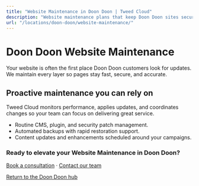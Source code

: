 ```yaml
---
title: "Website Maintenance in Doon Doon | Tweed Cloud"
description: "Website maintenance plans that keep Doon Doon sites secure and up to date."
url: "/locations/doon-doon/website-maintenance/"
---
```


# Doon Doon Website Maintenance

Your website is often the first place Doon Doon customers look for updates. We maintain every layer so pages stay fast, secure, and accurate.

## Proactive maintenance you can rely on

Tweed Cloud monitors performance, applies updates, and coordinates changes so your team can focus on delivering great service.

- Routine CMS, plugin, and security patch management.
- Automated backups with rapid restoration support.
- Content updates and enhancements scheduled around your campaigns.

### Ready to elevate your Website Maintenance in Doon Doon?

[Book a consultation](/consultation/) · [Contact our team](/contact/)

[Return to the Doon Doon hub](/locations/doon-doon/)
